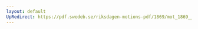 ```yaml
---
layout: default
UpRedirect: https://pdf.swedeb.se/riksdagen-motions-pdf/1869/mot_1869__ak__00116.pdf
---
```

